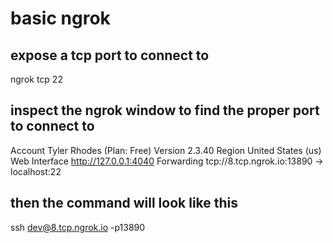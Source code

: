 # basic ngrok

## expose a tcp port to connect to
ngrok tcp 22

## inspect the ngrok window to find the proper port to connect to
Account                       Tyler Rhodes (Plan: Free)
Version                       2.3.40
Region                        United States (us)
Web Interface                 http://127.0.0.1:4040
Forwarding                    tcp://8.tcp.ngrok.io:13890 -> localhost:22

## then the command will look like this
ssh dev@8.tcp.ngrok.io -p13890